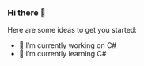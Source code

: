 ### Hi there 👋

Here are some ideas to get you started:

- 🔭 I’m currently working on C#
- 🌱 I’m currently learning C#
